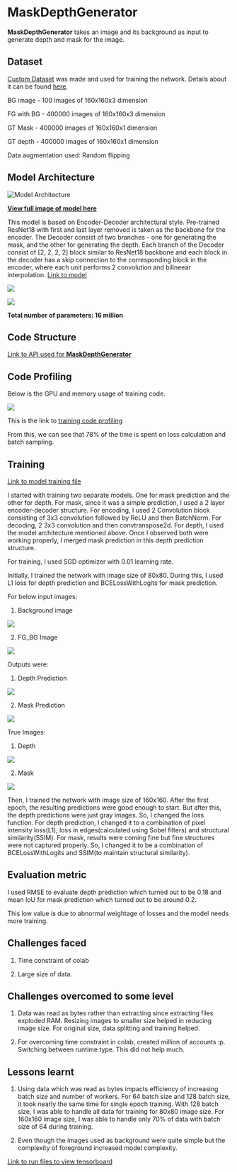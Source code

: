 # MaskDepthGenerator

**MaskDepthGenerator** takes an image and its background as input to generate depth and mask for the image. 

## Dataset

[Custom Dataset](https://drive.google.com/open?id=1zQTsYCo7_p-4u_3pgNCjd7dpGFRUZIVJ) was made and used for training the network. Details about it can be found [here](https://github.com/genigarus/DepthMaskDataset).

BG image - 100 images of 160x160x3 dimension

FG with BG - 400000 images of 160x160x3 dimension

GT Mask - 400000 images of 160x160x1 dimension 

GT depth - 400000 images of 160x160x1 dimension

Data augmentation used: Random flipping 

## Model Architecture

![Model Architecture](https://raw.githubusercontent.com/genigarus/MaskDepthGenerator/master/Assets/torchviz-model.png)

[**View full image of model here**](https://github.com/genigarus/MaskDepthGenerator/blob/master/Assets/torchviz-model.png)

This model is based on Encoder-Decoder architectural style. Pre-trained ResNet18 with first and last layer removed is taken as the backbone for the encoder. The Decoder consist of two branches - one for generating the mask, and the other for generating the depth. Each branch of the Decoder consist of [2, 2, 2, 2] block similar to ResNet18 backbone and each block in the decoder has a skip connection to the corresponding block in the encoder, where each unit performs 2 convolution and bilineear interpolation. [Link to model](https://github.com/genigarus/API/blob/master/models/ResDepthMaskGenerator.py)

![](https://raw.githubusercontent.com/genigarus/MaskDepthGenerator/master/Assets/model_architexcture.png)

![](https://raw.githubusercontent.com/genigarus/MaskDepthGenerator/master/Assets/net_params.PNG)

**Total number of parameters: 16 million**

## Code Structure

[Link to API used for **MaskDepthGenerator**](https://github.com/genigarus/API)


## Code Profiling

Below is the GPU and memory usage of training code.

![](https://raw.githubusercontent.com/genigarus/MaskDepthGenerator/master/Assets/training_profiling1.PNG)

This is the link to [training code profiling](https://github.com/genigarus/MaskDepthGenerator/blob/master/train_code_lines_profiling.txt)

From this, we can see that 78% of the time is spent on loss calculation and batch sampling.


## Training

[Link to model training file](https://github.com/genigarus/MaskDepthGenerator/blob/master/ResMaskDepthGenerator.ipynb)

I started with training two separate models. One for mask prediction and the other for depth. For mask, since it was a simple prediction, I used a 2 layer encoder-decoder structure. For encoding, I used 2 Convolution block consisting of 3x3 convolution followed by ReLU and then BatchNorm. For decoding, 2 3x3 convolution and then convtranspose2d. For depth, I used the model architecture mentioned above. Once I observed both were working properly, I merged mask prediction in this depth prediction structure.

For training, I used SGD optimizer with 0.01 learning rate.

Initially, I trained the network with image size of 80x80. During this, I used L1 loss for depth prediction and BCELossWithLogits for mask prediction.

For below input images:

1) Background image

![](https://raw.githubusercontent.com/genigarus/MaskDepthGenerator/master/Assets/bg_80.PNG)

2) FG_BG Image

![](https://raw.githubusercontent.com/genigarus/MaskDepthGenerator/master/Assets/fg_bg_80.PNG)

Outputs were:

1) Depth Prediction

![](https://raw.githubusercontent.com/genigarus/MaskDepthGenerator/master/Assets/depth_pred_80.PNG)

2) Mask Prediction

![](https://raw.githubusercontent.com/genigarus/MaskDepthGenerator/master/Assets/mask_pred.PNG)

True Images:

1) Depth

![](https://raw.githubusercontent.com/genigarus/MaskDepthGenerator/master/Assets/depth_true_80.PNG)

2) Mask

![](https://raw.githubusercontent.com/genigarus/MaskDepthGenerator/master/Assets/mask_true_80.PNG)

Then, I trained the network with image size of 160x160. After the first epoch, the resulting predictions were good enough to start. But after this, the depth predictions were just gray images. So, I changed the loss function. For depth prediction, I changed it to a combination of pixel intensity loss(L1), loss in edges(calculated using Sobel filters) and structural similarity(SSIM). For mask, results were coming fine but fine structures were not captured properly. So, I changed it to be a combination of BCELossWithLogits and SSIM(to maintain structural similarity).




## Evaluation metric

I used RMSE to evaluate depth prediction which turned out to be 0.18 and mean IoU for mask prediction which turned out to be around 0.2.

This low value is due to abnormal weightage of losses and the model needs more training.

## Challenges faced

1) Time constraint of colab 

2) Large size of data.

## Challenges overcomed to some level

1) Data was read as bytes rather than extracting since extracting files exploded RAM. Resizing images to smaller size helped in reducing image size. For original size, data splitting and training helped.

2) For overcoming time constraint in colab, created million of accounts :p. Switching between runtime type. This did not help much.

## Lessons learnt

1) Using data which was read as bytes impacts efficiency of increasing batch size and number of workers. For 64 batch size and 128 batch size, it took nearly the same time for single epoch training. With 128 batch size, I was able to handle all data for training for 80x80 image size. For 160x160 image size, I was able to handle only 70% of data with batch size of 64 during training.

2) Even though the images used as background were quite simple but the complexity of foreground increased model complexity.

[Link to run files to view tensorboard](https://drive.google.com/folderview?id=1AwNrjCuM3jbzxBMM5MkZJi0SPP7fLOR0)
